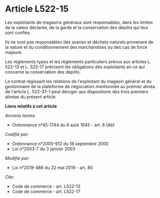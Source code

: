 # Article L522-15

Les exploitants de magasins généraux sont responsables, dans les limites de la valeur déclarée, de la garde et la
conservation des dépôts qui leur sont confiés.

Ils ne sont pas responsables des avaries et déchets naturels provenant de la nature et du conditionnement des marchandises ou
des cas de force majeure.

Les règlements types et les règlements particuliers prévus aux articles L. 522-13 et L. 522-17 précisent les obligations des
exploitants en ce qui concerne la conservation des dépôts.

Le contrat régissant les relations de l'exploitant du magasin général et du gestionnaire de la plateforme de négociation
mentionnée au premier alinéa de l'article L. 522-37-1 peut déroger aux dispositions des trois premiers alinéas du présent
article.

**Liens relatifs à cet article**

_Anciens textes_:

  - Ordonnance n°45-1744 du 6 août 1945 - art. 6 (Ab)

_Codifié par_:

  - Ordonnance n°2000-912 du 18 septembre 2000
  - Loi n°2003-7 du 3 janvier 2003

_Modifié par_:

  - Loi n°2019-486 du 22 mai 2019 - art. 80

_Cite_:

  - Code de commerce - art. L522-13
  - Code de commerce - art. L522-17
